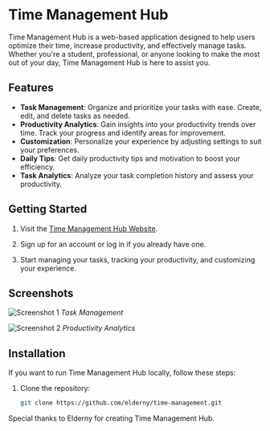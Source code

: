 # Time Management Hub

Time Management Hub is a web-based application designed to help users optimize their time, increase productivity, and effectively manage tasks. Whether you're a student, professional, or anyone looking to make the most out of your day, Time Management Hub is here to assist you.

## Features

- **Task Management**: Organize and prioritize your tasks with ease. Create, edit, and delete tasks as needed.
- **Productivity Analytics**: Gain insights into your productivity trends over time. Track your progress and identify areas for improvement.
- **Customization**: Personalize your experience by adjusting settings to suit your preferences.
- **Daily Tips**: Get daily productivity tips and motivation to boost your efficiency.
- **Task Analytics**: Analyze your task completion history and assess your productivity.

## Getting Started

1. Visit the [Time Management Hub Website](https://elderny.github.io/time-management/).

2. Sign up for an account or log in if you already have one.

3. Start managing your tasks, tracking your productivity, and customizing your experience.

## Screenshots

![Screenshot 1](/screenshots/screenshot1.png)
*Task Management*

![Screenshot 2](/screenshots/screenshot2.png)
*Productivity Analytics*

## Installation

If you want to run Time Management Hub locally, follow these steps:

1. Clone the repository:
   ```sh
   git clone https://github.com/elderny/time-management.git

Special thanks to Elderny for creating Time Management Hub.
